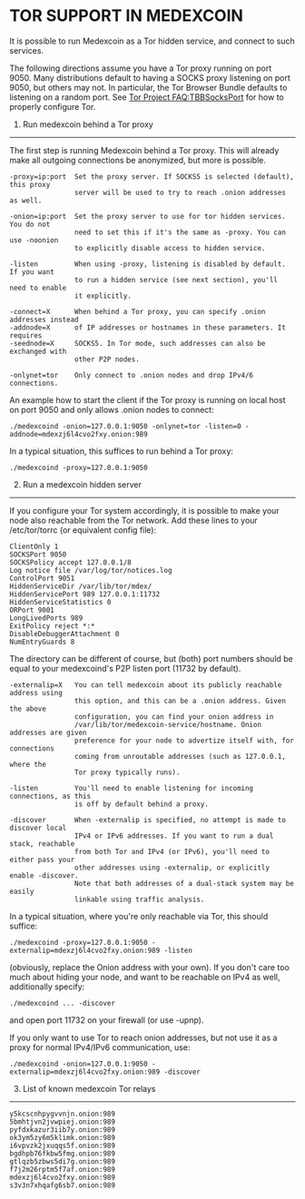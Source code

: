 TOR SUPPORT IN MEDEXCOIN
=======================

It is possible to run Medexcoin as a Tor hidden service, and connect to such services.

The following directions assume you have a Tor proxy running on port 9050. Many
distributions default to having a SOCKS proxy listening on port 9050, but others
may not. In particular, the Tor Browser Bundle defaults to listening on a random
port. See [Tor Project FAQ:TBBSocksPort](https://www.torproject.org/docs/faq.html.en#TBBSocksPort)
for how to properly configure Tor.


1. Run medexcoin behind a Tor proxy
----------------------------------

The first step is running Medexcoin behind a Tor proxy. This will already make all
outgoing connections be anonymized, but more is possible.

	-proxy=ip:port  Set the proxy server. If SOCKS5 is selected (default), this proxy
	                server will be used to try to reach .onion addresses as well.

	-onion=ip:port  Set the proxy server to use for tor hidden services. You do not
	                need to set this if it's the same as -proxy. You can use -noonion
	                to explicitly disable access to hidden service.

	-listen         When using -proxy, listening is disabled by default. If you want
	                to run a hidden service (see next section), you'll need to enable
	                it explicitly.

	-connect=X      When behind a Tor proxy, you can specify .onion addresses instead
	-addnode=X      of IP addresses or hostnames in these parameters. It requires
	-seednode=X     SOCKS5. In Tor mode, such addresses can also be exchanged with
	                other P2P nodes.

	-onlynet=tor    Only connect to .onion nodes and drop IPv4/6 connections.

An example how to start the client if the Tor proxy is running on local host on
port 9050 and only allows .onion nodes to connect:

	./medexcoind -onion=127.0.0.1:9050 -onlynet=tor -listen=0 -addnode=mdexzj6l4cvo2fxy.onion:989

In a typical situation, this suffices to run behind a Tor proxy:

	./medexcoind -proxy=127.0.0.1:9050


2. Run a medexcoin hidden server
-------------------------------

If you configure your Tor system accordingly, it is possible to make your node also
reachable from the Tor network. Add these lines to your /etc/tor/torrc (or equivalent
config file):

	ClientOnly 1
	SOCKSPort 9050
	SOCKSPolicy accept 127.0.0.1/8
	Log notice file /var/log/tor/notices.log
	ControlPort 9051
	HiddenServiceDir /var/lib/tor/mdex/
	HiddenServicePort 989 127.0.0.1:11732
	HiddenServiceStatistics 0
	ORPort 9001
	LongLivedPorts 989
	ExitPolicy reject *:*
	DisableDebuggerAttachment 0
	NumEntryGuards 8

The directory can be different of course, but (both) port numbers should be equal to
your medexcoind's P2P listen port (11732 by default).

	-externalip=X   You can tell medexcoin about its publicly reachable address using
	                this option, and this can be a .onion address. Given the above
	                configuration, you can find your onion address in
	                /var/lib/tor/medexcoin-service/hostname. Onion addresses are given
	                preference for your node to advertize itself with, for connections
	                coming from unroutable addresses (such as 127.0.0.1, where the
	                Tor proxy typically runs).

	-listen         You'll need to enable listening for incoming connections, as this
	                is off by default behind a proxy.

	-discover       When -externalip is specified, no attempt is made to discover local
	                IPv4 or IPv6 addresses. If you want to run a dual stack, reachable
	                from both Tor and IPv4 (or IPv6), you'll need to either pass your
	                other addresses using -externalip, or explicitly enable -discover.
	                Note that both addresses of a dual-stack system may be easily
	                linkable using traffic analysis.

In a typical situation, where you're only reachable via Tor, this should suffice:

	./medexcoind -proxy=127.0.0.1:9050 -externalip=mdexzj6l4cvo2fxy.onion:989 -listen

(obviously, replace the Onion address with your own). If you don't care too much
about hiding your node, and want to be reachable on IPv4 as well, additionally
specify:

	./medexcoind ... -discover

and open port 11732 on your firewall (or use -upnp).

If you only want to use Tor to reach onion addresses, but not use it as a proxy
for normal IPv4/IPv6 communication, use:

	./medexcoind -onion=127.0.0.1:9050 -externalip=mdexzj6l4cvo2fxy.onion:989 -discover


3. List of known medexcoin Tor relays
------------------------------------

	y5kcscnhpygvvnjn.onion:989
	5bmhtjvn2jvwpiej.onion:989
	pyfdxkazur3iib7y.onion:989
	ok3ym5zy6m5klimk.onion:989
	i6vpvzk2jxuqqs5f.onion:989
	bgdhpb76fkbw5fmg.onion:989
	gtlqzb5zbws5di7g.onion:989
	f7j2m26rptm5f7af.onion:989
	mdexzj6l4cvo2fxy.onion:989
	s3v3n7xhqafg6sb7.onion:989
